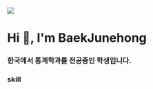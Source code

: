 <img src="https://capsule-render.vercel.app/api?type=Waving&color=F7EFE9&height=200&section=header&text=Baek%20Junehong%20GihHub&fontSize=50&fontAlign=70"/>



<h1 align="left">Hi 👋, I'm BaekJunehong</h1>
<h3 align="left">한국에서 통계학과를 전공중인 학생입니다.</h3>



<h3 align="left">skill</h3>
<p align="left"><img src="https://img.shields.io/badge/TypeScript-3178C6?style=flat&logo=TypeScript&logoColor=white"/>
</p>
